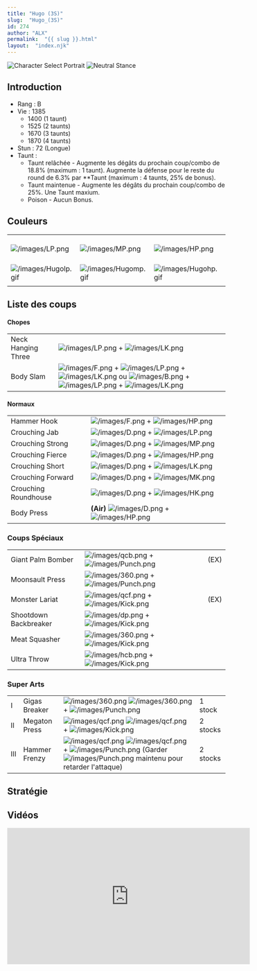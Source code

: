 ```yaml
---
title: "Hugo (3S)"
slug:  "Hugo_(3S)"
id: 274
author: "ALX"
permalink:  "{{ slug }}.html"
layout:  "index.njk"
---
```


![Character Select
Portrait](/images/Hugo3sport.gif "Character Select Portrait") ![Neutral
Stance](/images/Hugo3s-stance.gif "Neutral Stance")

## Introduction

- Rang : B
- Vie : 1385
  - 1400 (1 taunt)
  - 1525 (2 taunts)
  - 1670 (3 taunts)
  - 1870 (4 taunts)
- Stun : 72 (Longue)
- Taunt :
  - Taunt relâchée - Augmente les dégâts du prochain coup/combo de 18.8%
    (maximum : 1 taunt). Augmente la défense pour le reste du round de
    6.3% par \*\*Taunt (maximum : 4 taunts, 25% de bonus).
  - Taunt maintenue - Augmente les dégâts du prochain coup/combo de 25%.
    Une Taunt maxium.
  - Poison - Aucun Bonus.

## Couleurs

|                                              |                                              |                                              |                                              |                                              |                                              |                                                                                                              |
|----------------------------------------------|----------------------------------------------|----------------------------------------------|----------------------------------------------|----------------------------------------------|----------------------------------------------|--------------------------------------------------------------------------------------------------------------|
| ![](/images/LP.png "/images/LP.png")         | ![](/images/MP.png "/images/MP.png")         | ![](/images/HP.png "/images/HP.png")         | ![](/images/LK.png "/images/LK.png")         | ![](/images/MK.png "/images/MK.png")         | ![](/images/HK.png "/images/HK.png")         | ![](/images/LP.png "/images/LP.png")![](/images/MK.png "/images/MK.png")![](/images/HP.png "/images/HP.png") |
| ![](/images/Hugolp.gif "/images/Hugolp.gif") | ![](/images/Hugomp.gif "/images/Hugomp.gif") | ![](/images/Hugohp.gif "/images/Hugohp.gif") | ![](/images/Hugolk.gif "/images/Hugolk.gif") | ![](/images/Hugomk.gif "/images/Hugomk.gif") | ![](/images/Hugohk.gif "/images/Hugohk.gif") | ![](/images/Hugolpmkhp.gif "/images/Hugolpmkhp.gif")                                                         |
|                                              |                                              |                                              |                                              |                                              |                                              |                                                                                                              |

## Liste des coups

#### Chopes

|                    |                                                                                                                                                                                                                                      |
|--------------------|--------------------------------------------------------------------------------------------------------------------------------------------------------------------------------------------------------------------------------------|
| Neck Hanging Three | ![](/images/LP.png "/images/LP.png") + ![](/images/LK.png "/images/LK.png")                                                                                                                                                          |
| Body Slam          | ![](/images/F.png "/images/F.png") + ![](/images/LP.png "/images/LP.png") + ![](/images/LK.png "/images/LK.png") ou ![](/images/B.png "/images/B.png") + ![](/images/LP.png "/images/LP.png") + ![](/images/LK.png "/images/LK.png") |

#### Normaux

|                      |                                                                                     |
|----------------------|-------------------------------------------------------------------------------------|
| Hammer Hook          | ![](/images/F.png "/images/F.png") + ![](/images/HP.png "/images/HP.png")           |
| Crouching Jab        | ![](/images/D.png "/images/D.png") + ![](/images/LP.png "/images/LP.png")           |
| Crouching Strong     | ![](/images/D.png "/images/D.png") + ![](/images/MP.png "/images/MP.png")           |
| Crouching Fierce     | ![](/images/D.png "/images/D.png") + ![](/images/HP.png "/images/HP.png")           |
| Crouching Short      | ![](/images/D.png "/images/D.png") + ![](/images/LK.png "/images/LK.png")           |
| Crouching Forward    | ![](/images/D.png "/images/D.png") + ![](/images/MK.png "/images/MK.png")           |
| Crouching Roundhouse | ![](/images/D.png "/images/D.png") + ![](/images/HK.png "/images/HK.png")           |
| Body Press           | **(Air)** ![](/images/D.png "/images/D.png") + ![](/images/HP.png "/images/HP.png") |

### Coups Spéciaux

|                       |                                                                                     |      |
|-----------------------|-------------------------------------------------------------------------------------|------|
| Giant Palm Bomber     | ![](/images/qcb.png "/images/qcb.png") + ![](/images/Punch.png "/images/Punch.png") | (EX) |
| Moonsault Press       | ![](/images/360.png "/images/360.png") + ![](/images/Punch.png "/images/Punch.png") |      |
| Monster Lariat        | ![](/images/qcf.png "/images/qcf.png") + ![](/images/Kick.png "/images/Kick.png")   | (EX) |
| Shootdown Backbreaker | ![](/images/dp.png "/images/dp.png") + ![](/images/Kick.png "/images/Kick.png")     |      |
| Meat Squasher         | ![](/images/360.png "/images/360.png") + ![](/images/Kick.png "/images/Kick.png")   |      |
| Ultra Throw           | ![](/images/hcb.png "/images/hcb.png") + ![](/images/Kick.png "/images/Kick.png")   |      |

### Super Arts

|     |               |                                                                                                                                                                                                                 |          |
|-----|---------------|-----------------------------------------------------------------------------------------------------------------------------------------------------------------------------------------------------------------|----------|
| I   | Gigas Breaker | ![](/images/360.png "/images/360.png") ![](/images/360.png "/images/360.png") + ![](/images/Punch.png "/images/Punch.png")                                                                                      | 1 stock  |
| II  | Megaton Press | ![](/images/qcf.png "/images/qcf.png") ![](/images/qcf.png "/images/qcf.png") + ![](/images/Kick.png "/images/Kick.png")                                                                                        | 2 stocks |
| III | Hammer Frenzy | ![](/images/qcf.png "/images/qcf.png") ![](/images/qcf.png "/images/qcf.png") + ![](/images/Punch.png "/images/Punch.png") (Garder ![](/images/Punch.png "/images/Punch.png") maintenu pour retarder l'attaque) | 2 stocks |

## Stratégie

## Vidéos

<iframe width='560' height='315' src='https://www.youtube.com/embed/W4TG_-HHBL0' title='YouTube video player' frameborder='0' allow='accelerometer; autoplay; clipboard-write; encrypted-media; gyroscope; picture-in-picture' allowfullscreen></iframe>
